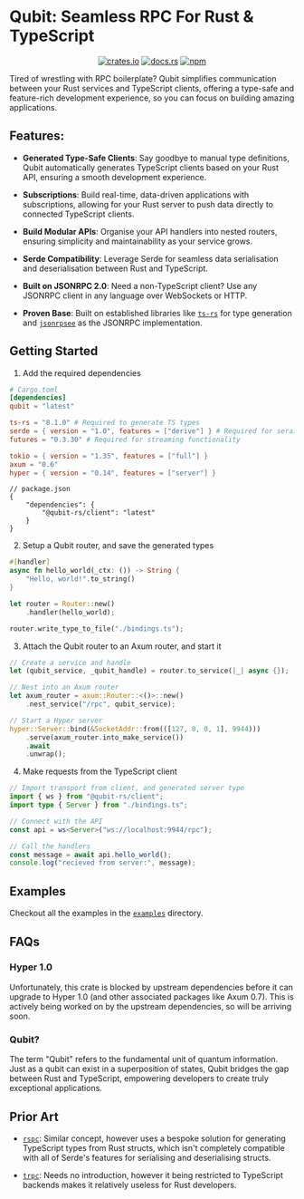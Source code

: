 # Qubit: Seamless RPC For Rust & TypeScript

<div align="center">
    <a href="https://crates.io/crates/qubit"><img src="https://img.shields.io/crates/v/qubit" alt="crates.io" /></a>
    <a href="https://docs.rs/qubit/latest/qubit"><img src="https://img.shields.io/docsrs/qubit" alt="docs.rs" /></a>
    <a href="https://www.npmjs.com/package/@qubit-rs/client"><img src="https://img.shields.io/npm/v/%40qubit-rs%2Fclient" alt="npm" /></a>
</div>

Tired of wrestling with RPC boilerplate? Qubit simplifies communication between your Rust services
and TypeScript clients, offering a type-safe and feature-rich development experience, so you can
focus on building amazing applications.

## Features:

- **Generated Type-Safe Clients**: Say goodbye to manual type definitions, Qubit automatically
  generates TypeScript clients based on your Rust API, ensuring a smooth development experience.

- **Subscriptions**: Build real-time, data-driven applications with subscriptions, allowing for
  your Rust server to push data directly to connected TypeScript clients.

- **Build Modular APIs**: Organise your API handlers into nested routers, ensuring simplicity and
  maintainability as your service grows.

- **Serde Compatibility**: Leverage Serde for seamless data serialisation and deserialisation
  between Rust and TypeScript.

- **Built on JSONRPC 2.0**: Need a non-TypeScript client? Use any JSONRPC client in any language
  over WebSockets or HTTP.

- **Proven Base**: Built on established libraries like
  [`ts-rs`](https://github.com/Aleph-Alpha/ts-rs) for type generation and
  [`jsonrpsee`](https://github.com/paritytech/jsonrpsee) as the JSONRPC implementation.

## Getting Started

1. Add the required dependencies

```toml
# Cargo.toml
[dependencies]
qubit = "latest"

ts-rs = "8.1.0" # Required to generate TS types
serde = { version = "1.0", features = ["derive"] } # Required for seraialisable types
futures = "0.3.30" # Required for streaming functionality

tokio = { version = "1.35", features = ["full"] }
axum = "0.6"
hyper = { version = "0.14", features = ["server"] }
```

```jsonc
// package.json
{
    "dependencies": {
        "@qubit-rs/client": "latest"
    }
}
```

2. Setup a Qubit router, and save the generated types

```rs
#[handler]
async fn hello_world(_ctx: ()) -> String {
    "Hello, world!".to_string()
}

let router = Router::new()
    .handler(hello_world);

router.write_type_to_file("./bindings.ts");
```

3. Attach the Qubit router to an Axum router, and start it

```rs
// Create a service and handle
let (qubit_service, _qubit_handle) = router.to_service(|_| async {});

// Nest into an Axum router
let axum_router = axum::Router::<()>::new()
    .nest_service("/rpc", qubit_service);

// Start a Hyper server
hyper::Server::bind(&SocketAddr::from(([127, 0, 0, 1], 9944)))
    .serve(axum_router.into_make_service())
    .await
    .unwrap();
```

4. Make requests from the TypeScript client

```ts
// Import transport from client, and generated server type
import { ws } from "@qubit-rs/client";
import type { Server } from "./bindings.ts";

// Connect with the API
const api = ws<Server>("ws://localhost:9944/rpc");

// Call the handlers
const message = await api.hello_world();
console.log("recieved from server:", message);
```

## Examples

Checkout all the examples in the [`examples`](./examples) directory.

## FAQs

### Hyper 1.0

Unfortunately, this crate is blocked by upstream dependencies before it can upgrade to Hyper 1.0
(and other associated packages like Axum 0.7). This is actively being worked on by the upstream
dependencies, so will be arriving soon.

### Qubit?

The term "Qubit" refers to the fundamental unit of quantum information. Just as a qubit can exist
in a superposition of states, Qubit bridges the gap between Rust and TypeScript, empowering
developers to create truly exceptional applications.

## Prior Art

- [`rspc`](https://github.com/oscartbeaumont/rspc): Similar concept, however uses a bespoke
solution for generating TypeScript types from Rust structs, which isn't completely compatible with
all of Serde's features for serialising and deserialising structs.

- [`trpc`](https://github.com/trpc/trpc): Needs no introduction, however it being restricted to
TypeScript backends makes it relatively useless for Rust developers.
